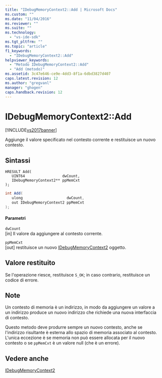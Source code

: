 ```yaml
---
title: "IDebugMemoryContext2::Add | Microsoft Docs"
ms.custom: ""
ms.date: "11/04/2016"
ms.reviewer: ""
ms.suite: ""
ms.technology: 
  - "vs-ide-sdk"
ms.tgt_pltfrm: ""
ms.topic: "article"
f1_keywords: 
  - "IDebugMemoryContext2::Add"
helpviewer_keywords: 
  - "Metodo IDebugMemoryContext2::Add"
  - "Add (metodo)"
ms.assetid: 3c47e646-ce9e-4dd3-8f1a-6dbd3827d407
caps.latest.revision: 12
ms.author: "gregvanl"
manager: "ghogen"
caps.handback.revision: 12
---
```

# IDebugMemoryContext2::Add
[!INCLUDE[vs2017banner](../../../code-quality/includes/vs2017banner.md)]

Aggiunge il valore specificato nel contesto corrente e restituisce un nuovo contesto.  
  
## Sintassi  
  
```cpp#  
HRESULT Add(   
   UINT64                 dwCount,  
   IDebugMemoryContext2** ppMemCxt  
);  
```  
  
```c#  
int Add(  
   ulong                    dwCount,   
   out IDebugMemoryContext2 ppMemCxt  
);  
```  
  
#### Parametri  
 `dwCount`  
 \[in\]  Il valore da aggiungere al contesto corrente.  
  
 `ppMemCxt`  
 \[out\]  restituisce un nuovo [IDebugMemoryContext2](../../../extensibility/debugger/reference/idebugmemorycontext2.md) oggetto.  
  
## Valore restituito  
 Se l'operazione riesce, restituisce `S_OK`; in caso contrario, restituisce un codice di errore.  
  
## Note  
 Un contesto di memoria è un indirizzo, in modo da aggiungere un valore a un indirizzo produce un nuovo indirizzo che richiede una nuova interfaccia di contesto.  
  
 Questo metodo deve produrre sempre un nuovo contesto, anche se l'indirizzo risultante è esterna allo spazio di memoria associato al contesto.  L'unica eccezione è se memoria non può essere allocata per il nuovo contesto o se `ppMemCxt` è un valore null \(che è un errore\).  
  
## Vedere anche  
 [IDebugMemoryContext2](../../../extensibility/debugger/reference/idebugmemorycontext2.md)